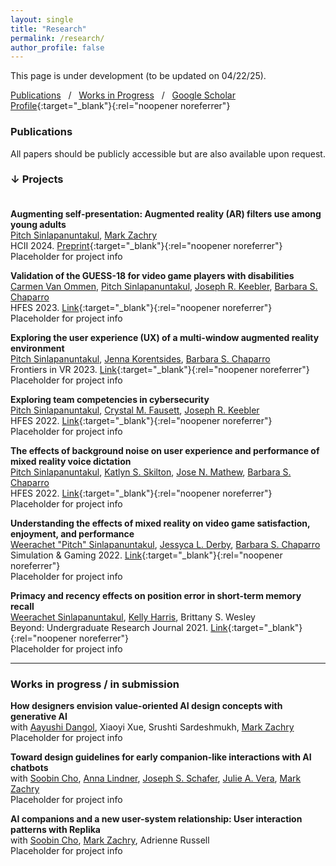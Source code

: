 ```yaml
---
layout: single
title: "Research"
permalink: /research/
author_profile: false
---
```


This page is under development (to be updated on 04/22/25).

[Publications](#pubs) &nbsp; / 
&nbsp; [Works in Progress](#current) &nbsp; / 
&nbsp; [Google Scholar Profile](https://scholar.google.com/citations?user=_RGPf2gAAAAJ&hl=en&oi=ao){:target="_blank"}{:rel="noopener noreferrer"}
<br>

<h3 id="pubs">
Publications
</h3>

All papers should be publicly accessible but are also available upon request.

### ↓ Projects<br><br>

**Augmenting self-presentation: Augmented reality (AR) filters use among young adults**
<br>
[Pitch Sinlapanuntakul][pitch],
[Mark Zachry][mark]
<br>
HCII 2024. 
[Preprint](https://wspitch.github.io/files/Augmenting-Self-Presentation.pdf){:target="_blank"}{:rel="noopener noreferrer"}
<br>
Placeholder for project info

**Validation of the GUESS-18 for video game players with disabilities** 
<br>
[Carmen Van Ommen][carmen],
[Pitch Sinlapanuntakul][pitch],
[Joseph R. Keebler][keebler],
[Barbara S. Chaparro][barb] 
<br>
HFES 2023.
[Link](https://doi.org/10.1177/21695067231196247){:target="_blank"}{:rel="noopener noreferrer"}
<br>
Placeholder for project info

**Exploring the user experience (UX) of a multi-window augmented reality environment** 
<br>
[Pitch Sinlapanuntakul][pitch],
[Jenna Korentsides][jenna],
[Barbara S. Chaparro][barb] 
<br>
Frontiers in VR 2023.
[Link](https://doi.org/10.3389/frvir.2023.1194019){:target="_blank"}{:rel="noopener noreferrer"}
<br>
Placeholder for project info

**Exploring team competencies in cybersecurity** 
<br>
[Pitch Sinlapanuntakul][pitch],
[Crystal M. Fausett][crystal],
[Joseph R. Keebler][keebler]
<br>
HFES 2022.
[Link](https://doi.org/10.1177/1071181322661496){:target="_blank"}{:rel="noopener noreferrer"}
<br>
Placeholder for project info

**The effects of background noise on user experience and performance of mixed reality voice dictation** 
<br>
[Pitch Sinlapanuntakul][pitch],
[Katlyn S. Skilton][katlyn],
[Jose N. Mathew][jose],
[Barbara S. Chaparro][barb] 
<br>
HFES 2022.
[Link](https://doi.org/10.1177/1071181322661376){:target="_blank"}{:rel="noopener noreferrer"}
<br>
Placeholder for project info

**Understanding the effects of mixed reality on video game satisfaction, enjoyment, and performance** 
<br>
[Weerachet "Pitch" Sinlapanuntakul][pitch],
[Jessyca L. Derby][jess],
[Barbara S. Chaparro][barb] 
<br>
Simulation & Gaming 2022.
[Link](https://doi.org/10.1177/10468781221094473){:target="_blank"}{:rel="noopener noreferrer"}
<br>
Placeholder for project info

**Primacy and recency effects on position error in short-term memory recall** 
<br>
[Weerachet Sinlapanuntakul][pitch],
[Kelly Harris][kelly],
Brittany S. Wesley 
<br>
Beyond: Undergraduate Research Journal 2021.
[Link](https://commons.erau.edu/beyond/vol5/iss1/2){:target="_blank"}{:rel="noopener noreferrer"}
<br>
Placeholder for project info


-----


<h3 id="current">
Works in progress / in submission
</h3>

**How designers envision value-oriented AI design concepts with generative AI** 
<br>
with
[Aayushi Dangol][aayushi],
Xiaoyi Xue,
Srushti Sardeshmukh,
[Mark Zachry][mark]
<br>
Placeholder for project info

**Toward design guidelines for early companion-like interactions with AI chatbots** 
<br>
with
[Soobin Cho][soobin],
[Anna Lindner][anna],
[Joseph S. Schafer][joey],
[Julie A. Vera][julie],
[Mark Zachry][mark]
<br>
Placeholder for project info

**AI companions and a new user-system relationship: User interaction patterns with Replika** 
<br>
with
[Soobin Cho][soobin],
[Mark Zachry][mark],
Adrienne Russell
<br>
Placeholder for project info










[aayushi]: https://adango26.github.io
[andy]: https://linkedin.com/in/soohyunmoon
[anna]: https://www.linkedin.com/in/anna-lindner-67ab21178/
[connie]: https://linkedin.com/in/connie-hyyang
[donghoon]: https://donghoon.io
[emma]: https://ej-mcdonnell.github.io
[joey]: http://students.washington.edu/schaferj/
[jon]: https://jonfroehlich.github.io
[julie]: https://julievera.github.io/
[kate]: https://kateringland.com
[keri]: https://keri.xyz
[leah]: https://hcde.washington.edu/findlater
[mark]: https://hcde.washington.edu/zachry
[pitch]: https://wspitch.github.io
[soobin]: https://5oobin.github.io/website/
[sophie]: https://linkedin.com/in/sophieparkdesign
[tessa]: https://tessaeagle.github.io


[barb]: https://faculty.erau.edu/Barbara.Chaparro
[carmen]: https://linkedin.com/in/carmen-van-ommen
[crystal]: https://linkedin.com/in/crystal-fausett
[jenna]: https://linkedin.com/in/jenna-korentsides
[jess]: https://linkedin.com/in/jessycaderby
[jose]: https://linkedin.com/in/jose-mathew787
[katlyn]: https://linkedin.com/in/katlyn-skilton
[keebler]: https://faculty.erau.edu/Joseph.Keebler
[kelly]: https://linkedin.com/in/kellyjuneharris


[erau]: https://daytonabeach.erau.edu
[hcde]: https://hcde.washington.edu
[hf]: https://daytonabeach.erau.edu/college-arts-sciences/human-factors
[rux]: https://daytonabeach.erau.edu/about/labs/research-user-experience
[uw]: https://washington.edu
